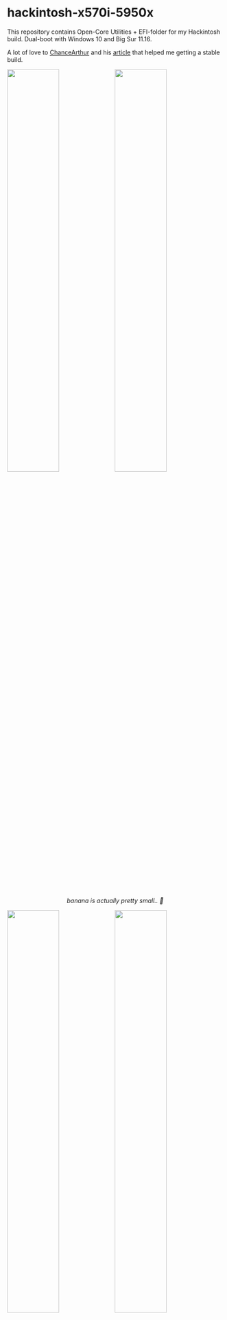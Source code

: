 # hackintosh-x570i-5950x
This repository contains Open-Core Utilities + EFI-folder for my Hackintosh build.
Dual-boot with Windows 10 and Big Sur 11.16. 

A lot of love to [ChanceArthur](https://github.com/ChanceArthur) and his [article](https://chancearthur.com/notes/macos-on-the-asus-rog-strix-x570-i) that helped me getting a stable build. 

<div>

<img src="/images/AAEB3BF7-CE5F-41A6-A29C-5E3952518C23_1_105_c.jpeg" width="49%"/>
<img src="/images/parts.jpeg" width="49%"/>

<p align="center"><i>banana is actually pretty small.. 🍌</i></p>

<img src="/images/pump_cover_1.jpeg" width="49%"/>
<img src="/images/pump_cover_2.jpeg" width="49%"/>

<p align="center"><i>custom 3d-printed cover for the pump. also repainted the PSU fan.</i></p>

<img src="/images/smiley.jpg" width="49%"/>

<p align="center"><i>Replaced fugly ROG-eye with custom 3D-printed cover</i></p>
</div>

## Components

Worth noting that I initially had two Corsair NVMe disks but one died. This is a know problem so if I where you, i'd stay away from them and get two Samsung Samsung 980 PRO instead if you are looking for dual booting.

| Component | Model name | Count | Comment |
| -------- | ------------- | --- |  --- |
| Case | [Louqe Ghost s1 ](https://www.louqe.com/ghost-s1/) | 1 | |
| Case | [Louqe Ghost s1 Large Tophat ](https://www.louqe.com/accessories/#tophatbanner) | 2 | |
|	Motherboard | [Asus Strix GAMING X570-I](https://www.asus.com/Motherboards/ROG-Strix-X570-I-Gaming/) | 1 | *this motherboard has two M2 slots*|
| CPU | [AMD Ryzen 9 5950X](https://www.amd.com/en/products/cpu/amd-ryzen-9-5950x) | 1 | |
| PSU | [CORSAIR SF Series™ SF750](https://www.corsair.com/us/en/Categories/Products/Power-Supply-Units/Power-Supply-Units-Advanced/SF-Series/p/CP-9020186-NA) | 1 | 
| RAM | [G.Skill Trident Z Neo DDR4-3600MHz CL16-19-19-39 1.35V 32GB (2x16GB)](https://www.gskill.com/product/165/326/1562840211/F4-3600C16D-32GTZNCTrident-Z-NeoDDR4-3600MHz-CL16-19-19-39-1.35V32GB-(2x16GB)) | 1 | |
| NVRAM | [Samsung 980 PRO PCIe 4.0 NVMe SSD 1TB](https://www.samsung.com/us/business/computing/memory-storage/solid-state-drives/980-pro-pcie-4-0-nvme-ssd-1tb-mz-v8p1t0b-am) | 1 | Used for Windows. Positioned under motherboard |
| NVRAM | [CORSAIR Force Series MP600 1 Tb](https://www.corsair.com/us/en/Categories/Products/Storage/M-2-SSDs/Force-Series%E2%84%A2-Gen-4-PCIe-NVMe-M-2-SSD/p/CSSD-F1000GBMP600) | 1 | Initially had two. One died |
| Graphics card | [Radeon 6800 XT](https://www.amd.com/en/products/graphics/amd-radeon-rx-6800-xt) | 1 | |
| GPU water-block | [EK-Quantum Vector RX 6800/6900 D-RGB - Nickel + Plexi](https://www.ekwb.com/shop/ek-quantum-vector-rx-6800-6900-d-rgb-nickel-plexi) | 1 |  |
| GPU water-block backplate | [EK-Quantum Vector RX 6800/6900 Backplate - Nickel](https://www.ekwb.com/shop/ek-quantum-vector-rx-6800-6900-backplate-nickel) | 1 | * bonus feature: this enables adding thermal pads between gpu and second NVRAM * |
https://www.ekwb.com/shop/ek-quantum-vector-rx-6800-6900-d-rgb-nickel-plexi
| Wifi + Bluetooth | [Apple Airport BCM94360CD](https://www.ebay.com/itm/Apple-iMac-A1418-A1419-WiFi-Wireless-WLAN-Adapter-Card-Airport-BCM94360CD-W54/293691980043?ssPageName=STRK%3AMEBIDX%3AIT&_trksid=p2060353.m2749.l2649) | 1 | |
| CPU water-block | [EK AMD Velocity D-RGB Nickel](https://www.ekwb.com/shop/ek-quantum-velocity-d-rgb-amd-nickel-plexi) | 1 | |
| Radiator | [Alphacool NexXxoS ST30 Full Copper 240mm radiator V.2](https://www.alphacool.com/shop/radiators/active-radiators/23667/alphacool-nexxxos-st30-full-copper-240mm-radiator-v.2) | 1 | |
| Radior fans | [Noctua NF-A12x25](https://noctua.at/en/products/fan/nf-a12x25-pwm) | 2 | |
| Radior fans | [Noctua NF-A12x15](https://noctua.at/en/products/fan/nf-a12x15-pwm) | 2 | |
| Pump | [Alphacool DC-LT 2600 Ultra low noise Ceramic](https://www.alphacool.com/shop/pumps/alphacool-pumps/20729/alphacool-dc-lt-2600-ultra-low-noise-ceramic-12v-dc) | 2 | |
| Reservoir | [Alphacool Eisstation 40 DC-LT](https://www.alphacool.com/shop/reservoirs/pump-top-reservoirs/24196/alphacool-eisstation-40-dc-lt-reservoir) | 1 | |
| Cable Fittings | [EK-Quantum Torque 6-Pack STC 10/16](https://www.ekwb.com/shop/ek-quantum-torque-6-pack-stc-10-16-black) | 1 pack (6 fittings)| |
| 90° angled adapter (for pump)| [EK-AF Classic Angled 90° - Black](https://www.ekwb.com/shop/ek-af-classic-angled-90-black) | 1 |
| 45°+45° angled adapter (for cpu)| [EK-AF Angled 2×45° G1/4 Black](https://www.ekwb.com/shop/ek-af-angled-2-45-g1-4-black) | 2 |
| Tube | [EK-Tube ZMT Matte Black 15,9/9,5mm](https://www.ekwb.com/shop/ek-tube-zmt-matte-black-15-9-9-5mm-3m-retail) | 1 |


## What is working
- Wake / sleep
- iCloud / Messages / Facetime 
- Airdrop
- Audio
- AirPods automatic switching
- USB (Apple Keyboard, Apple Trackpad)
- Native Wifi + Bluetooth functionality thanks to BCM94360CD
- Bluetooth functionality in Bios and Bootloader(Apple Keyboard, Apple Trackpad)
- Ethernet
- Dual boot

## What is NOT working (and probably never will)
- Line-in microphone
